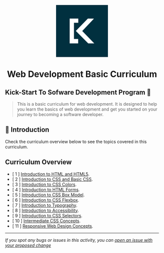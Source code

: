 <div align="center">
    <img src="logo.png" alt="Logo" height="170" align="center">
    <h1 align="center">
        Web Development Basic Curriculum
    </h1>
</div>

## Kick-Start To Sofware Development Program 🚀
> This is a basic curriculum for web development. It is designed to help you learn the basics of web development and get you started on your journey to becoming a software developer.

## 📝 Introduction
Check the curriculum overview below to see the topics covered in this curriculum.

## Curriculum Overview
- [ 1 ] [Introduction to HTML and HTML5](https://github.com/Kick-StartDev/web-development-basic-curriculum/blob/responsive-web-design/responsive-web-design/introduction-to-html-and-html5.md).
- [ 2 ] [Introduction to CSS and Basic CSS](https://github.com/Kick-StartDev/web-development-basic-curriculum/blob/responsive-web-design/responsive-web-design/introduction-to-css-and-basic-css.md).
- [ 3 ] [Introduction to CSS Colors](https://github.com/Kick-StartDev/web-development-basic-curriculum/blob/responsive-web-design/responsive-web-design/introduction-to-css-colors.md).
- [ 4 ] [Introduction to HTML Forms](https://github.com/Kick-StartDev/web-development-basic-curriculum/blob/responsive-web-design/responsive-web-design/introduction-to-html-forms.md).
- [ 5 ] [Introduction to CSS Box Model](https://github.com/Kick-StartDev/web-development-basic-curriculum/blob/responsive-web-design/responsive-web-design/introduction-to-css-box-model.md).
- [ 6 ] [Introduction to CSS Flexbox](https://github.com/Kick-StartDev/web-development-basic-curriculum/blob/responsive-web-design/responsive-web-design/introduction-to-css-flexbox.md).
- [ 7 ] [Introduction to Typography](https://github.com/Kick-StartDev/web-development-basic-curriculum/blob/responsive-web-design/responsive-web-design/introduction-to-typography.md).
- [ 8 ] [Introduction to Accessibility](https://github.com/Kick-StartDev/web-development-basic-curriculum/blob/responsive-web-design/responsive-web-design/introduction-to-accessibility.md).
- [ 9 ] [Introduction to CSS Selectors](https://github.com/Kick-StartDev/web-development-basic-curriculum/blob/responsive-web-design/responsive-web-design/introduction-to-css-selectors.md).
- [ 10 ] [Intermediate CSS Concepts](https://github.com/Kick-StartDev/web-development-basic-curriculum/blob/responsive-web-design/responsive-web-design/introduction-to-css-selectors.md).
- [ 11 ] [Responsive Web Design Concepts](https://github.com/Kick-StartDev/web-development-basic-curriculum/blob/responsive-web-design/responsive-web-design/responsice-web-design-concepts.md).

------

_If you spot any bugs or issues in this activity, you can [open an issue with your proposed change](https://github.com/Kick-StartDev/web-development-basic-curriculum/issues/new)_